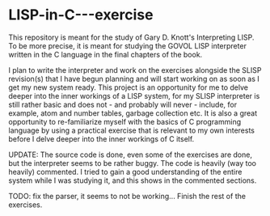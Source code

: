 # LISP-in-C---exercise

This repository is meant for the study of Gary D. Knott's Interpreting LISP. To be more precise, it is meant for studying the GOVOL LISP interpreter written in the C language in the final chapters of the book.

I plan to write the interpreter and work on the exercises alongside the SLISP revision(s) that I have begun planning and will start working on as soon as I get my new system ready. This project is an opportunity for me to delve deeper into the inner workings of a LISP system, for my SLISP interpreter is still rather basic and does not - and probably will never - include, for example, atom and number tables, garbage collection etc. It is also a great opportunity to re-familiarize myself with the basics of C programming language by using a practical exercise that is relevant to my own interests before I delve deeper into the inner workings of C itself.

UPDATE:
The source code is done, even some of the exercises are done, but the interpreter seems to be rather buggy.
The code is heavily (way too heavily) commented. I tried to gain a good understanding of the entire system while I was studying it, and this shows in the commented sections. 

TODO:
fix the parser, it seems to not be working...
Finish the rest of the exercises.
